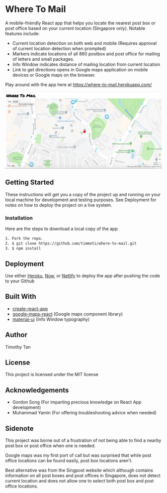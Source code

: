 # Where To Mail

A mobile-friendly React app that helps you locate the nearest post box or post office based on your current location (Singapore only). Notable features include:

- Current location detection on both web and mobile (Requires approval of current location detection when prompted)
- Markers indicate locations of all 860 postbox and post office for mailing of letters and small packages.
- Info Window indicates distance of mailing location from current location
- Link to get directions opens in Google maps application on mobile devices or Google maps on the browser.

Play around with the app here at https://where-to-mail.herokuapp.com/

![where_to_mail_demo](where_to_mail_demo.png)

## Getting Started
These instructions will get you a copy of the project up and running on your local machine for development and testing purposes. See Deployment for notes on how to deploy the project on a live system.

### Installation
Here are the steps to download a local copy of the app

```
1. Fork the repo.
2. $ git clone https://github.com/timmoti/where-to-mail.git
3. $ npm install 
```

## Deployment
Use either [Heroku](https://www.heroku.com), [Now](https://zeit.co/now), or [Netlify](https://www.netlify.com) to deploy the app after pushing the code to your Github

## Built With
- [create-react-app](https://www.npmjs.com/package/create-react-app)
- [google-maps-react](https://github.com/fullstackreact/google-maps-react) (Google maps component library)
- [material-ui](https://material-ui.com) (Info Window typography)

## Author
Timothy Tan

## License
This project is licensed under the MIT license

## Acknowledgements
- Gordon Song (For imparting precious knowledge on React App development)
- Muhammad Yamin (For offering troubleshooting advice when needed)

## Sidenote
This project was borne out of a frustration of not being able to find a nearby post box or post office when one is needed. 

Google maps was my first port of call but was surprised that while post office locations can be found easily, post box locations aren't.

Best alternative was from the Singpost website which although contains information on all post boxes and post offices in Singapore, does not detect current location and does not allow one to select both post box and post office locations. 

 
